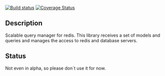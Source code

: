 [![Build status](https://travis-ci.org/notaphplover/ant-js.svg?branch=develop)](https://travis-ci.org/notaphplover/ant-js.svg?branch=develop)
[![Coverage Status](https://coveralls.io/repos/github/notaphplover/ant-js/badge.svg?branch=develop)](https://coveralls.io/github/notaphplover/ant-js?branch=develop)

## Description

Scalable query manager for redis. This library receives a set of models and queries and manages the access to redis and database servers.

## Status

Not even in alpha, so please don´t use it for now.

